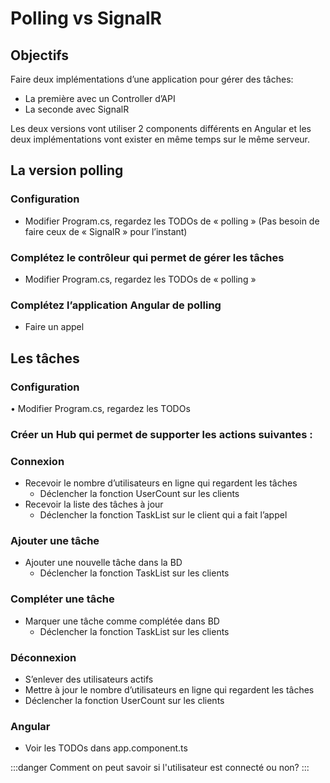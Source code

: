 # Polling vs SignalR

## Objectifs
Faire deux implémentations d’une application pour gérer des tâches:
  - La première avec un Controller d’API
  - La seconde avec SignalR

Les deux versions vont utiliser 2 components différents en Angular et les deux implémentations vont exister en même temps sur le même serveur.

## La version polling
### Configuration
- Modifier Program.cs, regardez les TODOs de « polling » (Pas besoin de faire ceux de « SignalR » pour l’instant)

### Complétez le contrôleur qui permet de gérer les tâches
- Modifier Program.cs, regardez les TODOs de « polling »
### Complétez l’application Angular de polling
- Faire un appel



## Les tâches
### Configuration
•	Modifier Program.cs, regardez les TODOs

### Créer un Hub qui permet de supporter les actions suivantes :
### Connexion
- Recevoir le nombre d’utilisateurs en ligne qui regardent les tâches
  - Déclencher la fonction UserCount sur les clients
- Recevoir la liste des tâches à jour
  - Déclencher la fonction TaskList sur le client qui a fait l’appel

### Ajouter une tâche
- Ajouter une nouvelle tâche dans la BD
  - Déclencher la fonction TaskList sur les clients

### Compléter une tâche
- Marquer une tâche comme complétée dans BD
  - Déclencher la fonction TaskList sur les clients

### Déconnexion
- S’enlever des utilisateurs actifs
- Mettre à jour le nombre d’utilisateurs en ligne qui regardent les tâches
- Déclencher la fonction UserCount sur les clients

### Angular
- Voir les TODOs dans app.component.ts


:::danger
Comment on peut savoir si l'utilisateur est connecté ou non?
:::
